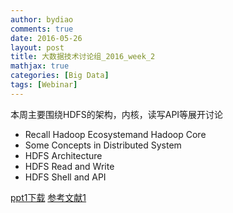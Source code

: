 ```yaml
---
author: bydiao
comments: true
date: 2016-05-26
layout: post
title: 大数据技术讨论组_2016_week_2
mathjax: true
categories: [Big Data]
tags: [Webinar]
---
```



本周主要围绕HDFS的架构，内核，读写API等展开讨论

* Recall Hadoop Ecosystemand Hadoop Core
* Some Concepts in Distributed System
* HDFS Architecture
* HDFS Read and Write
* HDFS Shell and API




[ppt1下载](http://diaoboyu.cn/assets/2016_week2/3_Hadoop_Ecosystem_and_HDFS_Architecture.pdf)
[参考文献1](http://diaoboyu.cn/assets/HTDG_HDFS.pdf)
